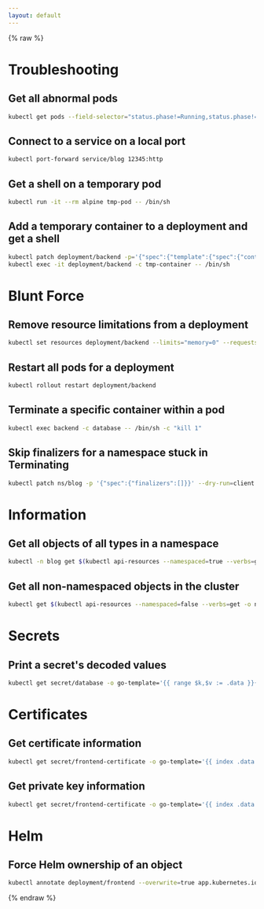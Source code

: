 ```yaml
---
layout: default
---
```


{% raw %}

# Troubleshooting

## Get all abnormal pods

```sh
kubectl get pods --field-selector="status.phase!=Running,status.phase!=Succeeded"
```

## Connect to a service on a local port

```sh
kubectl port-forward service/blog 12345:http
```

## Get a shell on a temporary pod

```sh
kubectl run -it --rm alpine tmp-pod -- /bin/sh
```

## Add a temporary container to a deployment and get a shell

```sh
kubectl patch deployment/backend -p='{"spec":{"template":{"spec":{"containers":[{"name":"tmp-container","image":"alpine","std-in":true,"tty":true}]}}}}'
kubectl exec -it deployment/backend -c tmp-container -- /bin/sh
```

# Blunt Force

## Remove resource limitations from a deployment

```sh
kubectl set resources deployment/backend --limits="memory=0" --requests="memory=0"
```

## Restart all pods for a deployment

```sh
kubectl rollout restart deployment/backend
```

## Terminate a specific container within a pod

```sh
kubectl exec backend -c database -- /bin/sh -c "kill 1"
```

## Skip finalizers for a namespace stuck in Terminating

```sh
kubectl patch ns/blog -p '{"spec":{"finalizers":[]}}' --dry-run=client -o json | kubectl replace --raw "/api/v1/namespaces/blog/finalize" -f -
```

# Information

## Get all objects of all types in a namespace

```sh
kubectl -n blog get $(kubectl api-resources --namespaced=true --verbs=get -o name | tr '\n' ',')pods
```

## Get all non-namespaced objects in the cluster

```sh
kubectl get $(kubectl api-resources --namespaced=false --verbs=get -o name | tr '\n' ',')nodes
```

# Secrets

## Print a secret's decoded values

```sh
kubectl get secret/database -o go-template='{{ range $k,$v := .data }}{{ $k }}: {{ $v | base64decode }}{{ "\n" }}{{ end }}'
```

# Certificates

## Get certificate information

```sh
kubectl get secret/frontend-certificate -o go-template='{{ index .data "tls.crt" | base64decode }}' | openssl x509 -text
```

## Get private key information

```sh
kubectl get secret/frontend-certificate -o go-template='{{ index .data "tls.key" | base64decode }}' | openssl rsa -text
```

# Helm

## Force Helm ownership of an object

```sh
kubectl annotate deployment/frontend --overwrite=true app.kubernetes.io/managed-by=Helm meta.helm.sh/release-name=blog meta.helm.sh/release-namespace=blog
```

{% endraw  %}
